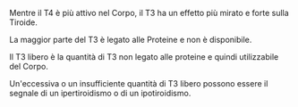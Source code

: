 Mentre il T4 è più attivo nel Corpo, il T3 ha un effetto più mirato e forte sulla Tiroide.

La maggior parte del T3 è legato alle Proteine e non è disponibile.

Il T3 libero è la quantità di T3 non legato alle proteine e quindi utilizzabile del Corpo.

Un'eccessiva o un insufficiente quantità di T3 libero possono essere il segnale di un ipertiroidismo o di un ipotiroidismo.
